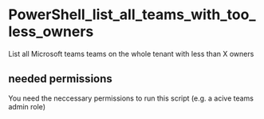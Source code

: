 # PowerShell_list_all_teams_with_too_less_owners
List all Microsoft teams teams on the whole tenant with less than X owners

## needed permissions
You need the neccessary permissions to run this script (e.g. a acive teams admin role)